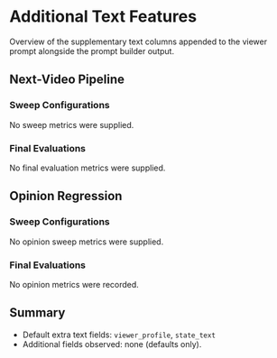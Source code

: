 # Additional Text Features


Overview of the supplementary text columns appended to the viewer prompt alongside the prompt builder output.

## Next-Video Pipeline

### Sweep Configurations

No sweep metrics were supplied.

### Final Evaluations

No final evaluation metrics were supplied.

## Opinion Regression

### Sweep Configurations

No opinion sweep metrics were supplied.

### Final Evaluations

No opinion metrics were recorded.

## Summary

- Default extra text fields: `viewer_profile`, `state_text`
- Additional fields observed: none (defaults only).
